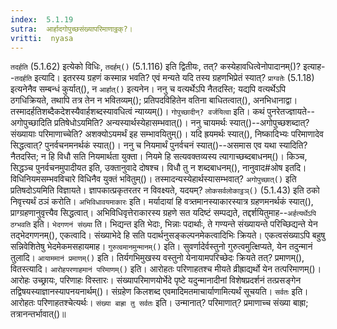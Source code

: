 ```yaml
---
index:  5.1.19
sutra:  आर्हादगोपुच्छसंख्यापरिमाणाठ्ठक्?।
vritti:  nyasa
---
```


`तदर्हति` (5.1.62) इत्येको विधिः, `तदर्हम्()` (5.1.116) इति द्वितीयः, तत्? कस्येहावधित्वेनोपादानम्()? इत्याह--`तदर्हति` इत्यादि। इतरस्य ग्रहणं कस्मान्न भवति? एवं मन्यते यदि तस्य ग्रहणभिप्रेतं स्यात्? `प्राग्वतेः` (5.1.18) इत्यनेनैव सम्बन्धं कुर्यात्(), न `आर्हात्()` इत्यनेन। ननु च वत्यर्थेऽपि नैतदस्ति; यद्यपि वत्यर्थेऽपि ठगधिक्रियते, तथापि तत्र तेन न भवितव्यम्(); प्रतिपदविहितेन वतिना बाधितत्वात्(), अनभिधानाद्वा। तस्मादर्हतिशब्दैकदेशस्यैवार्हशब्दस्यावधित्वं न्याय्यम्()। `गोपुच्छादीन्? वर्जयित्वा` इति। कथं पुनरेतज्ज्ञायते--अगोपुच्छादिति प्रतिषेधोऽयमिति? अन्यस्यार्थस्येहासम्भवात्()। ननु चायमर्थः स्यात्()--अगोपुच्छशब्दात्? संख्यायाः परिमाणाच्चेति? अशक्योऽयमर्थं इह सम्भावयितुम्()। यदि ह्रयमर्थः स्यात्(), निष्कादिभ्यः परिमाणादेव सिद्धत्वात्? पुनर्वचनमनर्थकं स्यात्()। ननु च नियमार्थं पुनर्वचनं स्यात्()--असमास एव यथा स्यादिति? नैतदस्ति; न हि विधौ सति नियमार्थता युक्ता। नियमे हि सत्यवक्तव्यस्य त्यागाच्छब्दबाधनम्()। किञ्च, सिद्धञ्च पुनर्वचनमुपादीयत इति, उक्तानुवादे दोषश्च। विधौ तु न शब्दबाधनम्(), नानुवाद#ओष इतदि। विधिनियमसम्भवविचारे विधिनैव युक्तं भवितुम्()। तस्मादन्यस्येहार्थस्यासम्भवात्? `अगोपुच्छात्()` इति प्रतिषदोऽयमिति विज्ञायते। ज्ञापकात्प्रकृतरतर न विवक्ष्यते, यदयम्? `लोकसर्वलोकाट्ठञ्()` (5.1.43) इति ठको निवृत्त्यर्थं ठञं करोति। `अभिविधावयमाकारः` इति। मर्यादायां हि वत्र्तमानस्याकारस्यात्र ग्रहणमनर्थकं स्यात्(), प्राग्ग्रहणानुवृत्त्यैव सिद्धत्वात्। अभिविधिवृत्तेराकारस्य ग्रहणे सत यदिष्टं सम्पद्यते, तद्दर्शयितुमाह--`अर्हत्यर्थेऽपि ठग्भवति` इति। 
`भेदगणनं संख्या` ति। भिद्यन्त इति भेदाः, भिन्नाः पदार्थाः, ते गण्यन्ते संख्यायन्ते परिच्छिद्यन्ते येन तद्भेदगणनम्(), एकत्वादि। संख्याभेदे हि सति पदार्थनुसङ्कल्पनमेकत्वादिभिः क्रियते। एकत्वसंख्याऽपि बहुषु सन्निवेशितेषु भेदमेकमसहायमाह। `गुरुत्वमानमुन्मानम्()` इति। सुवर्णादेर्वस्तुनो गुरुत्वमुत्क्षिप्यते, येन तदुन्मानं तुलादि। `आयाममानं प्रमाणम्()` इति। तिर्यगभिमुखस्य वस्तुनो येनायामपरिच्छेदः क्रियते तत्? प्रमाणम्(), वितस्त्यादि। `आरोहपरणाहमानं परिमाणम्()` इति। आरोहतः परिणाहतश्च मीयते व्रीह्राद्यर्थो येन तत्परिमाणम्()। आरोहः उच्छ्रायः, परिणाहः विस्तारः। 
संख्यापरिमाणयोर्भेदे पृष्टे यदुन्मानादीनां विशेषप्रदर्शनं तत्प्रसङ्गेन तद्विषयस्याज्ञानस्यापनयनार्थम्()। संग्रहेण किलशब्द एवमादिमतमाचार्याणामित्यर्थं सूचयति। `सर्वतः` इति। आरोहतः परिणाहतश्चेत्यर्थः। `संख्या बाह्रा तु सर्वतः` इति। उन्मानात्? परिमाणात्? प्रमाणाच्च संख्या बाह्रा; तत्रानन्तर्भावात्()॥
